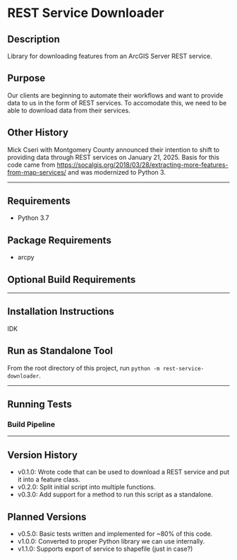 # REST Service Downloader

## Description
  Library for downloading features from an ArcGIS Server REST service. 

## Purpose
  Our clients are beginning to automate their workflows and want to provide data to us 
  in the form of REST services. To accomodate this, we need to be able to download data
  from their services.

## Other History 
  Mick Cseri with Montgomery County announced their intention to shift to providing
  data through REST services on January 21, 2025.
  Basis for this code came from https://socalgis.org/2018/03/28/extracting-more-features-from-map-services/ 
  and was modernized to Python 3.

  

-------------------------------------------------------------------------------------------------

## Requirements

+ Python 3.7

## Package Requirements

+ arcpy

## Optional Build Requirements


-------------------------------------------------------------------------------------------------
## Installation Instructions
  IDK

## Run as Standalone Tool
  From the root directory of this project, run `python -m rest-service-downloader`.

-----------------------------------------------------------------------------------------------------------
## Running Tests
  

### Build Pipeline
  
-----------------------------------------------------------------------------------------------------------
## Version History
  - v0.1.0: Wrote code that can be used to download a REST service and put it into a feature class.
  - v0.2.0: Split initial script into multiple functions.
  - v0.3.0: Add support for a method to run this script as a standalone.

## Planned Versions
  - v0.5.0: Basic tests written and implemented for ~80% of this code.
  - v1.0.0: Converted to proper Python library we can use internally.
  - v1.1.0: Supports export of service to shapefile (just in case?)
  
